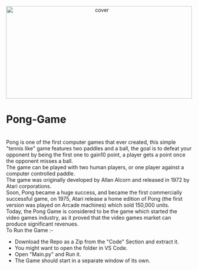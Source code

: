 <div align="center">
<img width="100%" height = "250px" src="https://kivy.org/doc/stable/_images/pong.jpg" alt="cover" />
</div>

# Pong-Game
<br> 
Pong is one of the first computer games that ever created, this simple "tennis like" game features two paddles and a ball, the goal is to defeat your opponent by being the first one to gain10 point, a player gets a point once the opponent misses a ball. <br>
The game can be played with two human players, or one player against a computer controlled paddle. <br>
The game was originally developed by Allan Alcorn and released in 1972 by Atari corporations. <br>
Soon, Pong became a huge success, and became the first commercially successful game, on 1975, Atari release a home edition of Pong (the first version was played on Arcade machines) which sold 150,000 units. <br>
Today, the Pong Game is considered to be the game which started the video games industry, as it proved that the video games market can produce significant revenues.
</br>
To Run the Game :-
<ul>
  <li> Download the Repo as a Zip from the "Code" Section and extract it. </li>
  <li> You might want to open the folder in VS Code. </li>
  <li> Open "Main.py" and Run it. </li>
  <li> The Game should start in a separate window of its own. </li>
</ul>
